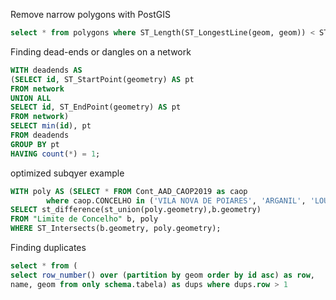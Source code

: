 Remove narrow polygons with PostGIS

```sql
select * from polygons where ST_Length(ST_LongestLine(geom, geom)) < ST_Area(geom) * 4
```

Finding dead-ends or dangles on a network

```sql
WITH deadends AS
(SELECT id, ST_StartPoint(geometry) AS pt
FROM network
UNION ALL
SELECT id, ST_EndPoint(geometry) AS pt
FROM network)
SELECT min(id), pt
FROM deadends
GROUP BY pt
HAVING count(*) = 1;
```

optimized subqyer example
```sql
WITH poly AS (SELECT * FROM Cont_AAD_CAOP2019 as caop
        where caop.CONCELHO in ('VILA NOVA DE POIARES', 'ARGANIL', 'LOUSÃ', 'CASTANHEIRA DE PÊRA', 'PAMPILHOSA DA SERRA', 'PEDRÓGÃO GRANDE'))
SELECT st_difference(st_union(poly.geometry),b.geometry)
FROM "Limite de Concelho" b, poly
WHERE ST_Intersects(b.geometry, poly.geometry);
```

Finding duplicates
```sql
select * from (
select row_number() over (partition by geom order by id asc) as row,
name, geom from only schema.tabela) as dups where dups.row > 1
```
